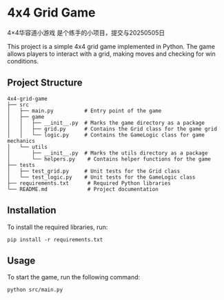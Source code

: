 # 4x4 Grid Game

4×4华容道小游戏
是个练手的小项目，提交与20250505日

This project is a simple 4x4 grid game implemented in Python. The game allows players to interact with a grid, making moves and checking for win conditions.

## Project Structure

```
4x4-grid-game
├── src
│   ├── main.py          # Entry point of the game
│   ├── game
│   │   ├── __init__.py  # Marks the game directory as a package
│   │   ├── grid.py      # Contains the Grid class for the game grid
│   │   └── logic.py     # Contains the GameLogic class for game mechanics
│   └── utils
│       ├── __init__.py  # Marks the utils directory as a package
│       └── helpers.py    # Contains helper functions for the game
├── tests
│   ├── test_grid.py     # Unit tests for the Grid class
│   └── test_logic.py    # Unit tests for the GameLogic class
├── requirements.txt      # Required Python libraries
└── README.md             # Project documentation
```

## Installation

To install the required libraries, run:

```
pip install -r requirements.txt
```

## Usage

To start the game, run the following command:

```
python src/main.py
```
